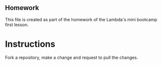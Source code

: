 ## Homework
This file is created as part of the homework of the Lambda's mini bootcamp first lesson.


# Instructions
Fork a repository, make a change and request to pull the changes.
